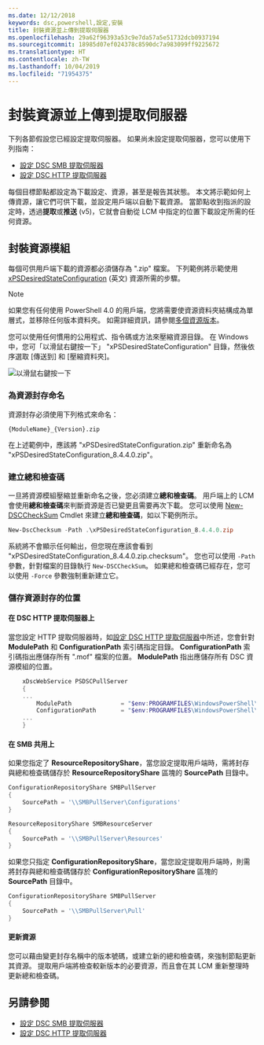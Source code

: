 ```yaml
---
ms.date: 12/12/2018
keywords: dsc,powershell,設定,安裝
title: 封裝資源並上傳到提取伺服器
ms.openlocfilehash: 29a62f96393a53c9e7da57a5e51732dcb0937194
ms.sourcegitcommit: 18985d07ef024378c8590dc7a983099ff9225672
ms.translationtype: HT
ms.contentlocale: zh-TW
ms.lasthandoff: 10/04/2019
ms.locfileid: "71954375"
---
```

# <a name="package-and-upload-resources-to-a-pull-server"></a>封裝資源並上傳到提取伺服器

下列各節假設您已經設定提取伺服器。 如果尚未設定提取伺服器，您可以使用下列指南：

- [設定 DSC SMB 提取伺服器](pullServerSmb.md)
- [設定 DSC HTTP 提取伺服器](pullServer.md)

每個目標節點都設定為下載設定、資源，甚至是報告其狀態。 本文將示範如何上傳資源，讓它們可供下載，並設定用戶端以自動下載資源。 當節點收到指派的設定時，透過**提取**或**推送** (v5)，它就會自動從 LCM 中指定的位置下載設定所需的任何資源。

## <a name="package-resource-modules"></a>封裝資源模組

每個可供用戶端下載的資源都必須儲存為 ".zip" 檔案。 下列範例將示範使用 [xPSDesiredStateConfiguration](https://www.powershellgallery.com/packages/xPSDesiredStateConfiguration/8.4.0.0) \(英文\) 資源所需的步驟。

> [!NOTE]
> 如果您有任何使用 PowerShell 4.0 的用戶端，您將需要使資源資料夾結構成為單層式，並移除任何版本資料夾。 如需詳細資訊，請參閱[多個資源版本](../configurations/import-dscresource.md#multiple-resource-versions)。

您可以使用任何慣用的公用程式、指令碼或方法來壓縮資源目錄。 在 Windows 中，您可「以滑鼠右鍵按一下」  "xPSDesiredStateConfiguration" 目錄，然後依序選取 [傳送到] 和 [壓縮資料夾]。

![以滑鼠右鍵按一下](../media/right-click.gif)

### <a name="naming-the-resource-archive"></a>為資源封存命名

資源封存必須使用下列格式來命名：

```
{ModuleName}_{Version}.zip
```

在上述範例中，應該將 "xPSDesiredStateConfiguration.zip" 重新命名為 "xPSDesiredStateConfiguration_8.4.4.0.zip"。

### <a name="create-checksums"></a>建立總和檢查碼

一旦將資源模組壓縮並重新命名之後，您必須建立**總和檢查碼**。  用戶端上的 LCM 會使用**總和檢查碼**來判斷資源是否已變更且需要再次下載。 您可以使用 [New-DSCCheckSum](/powershell/module/PSDesiredStateConfiguration/New-DSCCheckSum) Cmdlet 來建立**總和檢查碼**，如以下範例所示。

```powershell
New-DscChecksum -Path .\xPSDesiredStateConfiguration_8.4.4.0.zip
```

系統將不會顯示任何輸出，但您現在應該會看到 "xPSDesiredStateConfiguration_8.4.4.0.zip.checksum"。 您也可以使用 `-Path` 參數，針對檔案的目錄執行 `New-DSCCheckSum`。 如果總和檢查碼已經存在，您可以使用 `-Force` 參數強制重新建立它。

### <a name="where-to-store-resource-archives"></a>儲存資源封存的位置

#### <a name="on-a-dsc-http-pull-server"></a>在 DSC HTTP 提取伺服器上

當您設定 HTTP 提取伺服器時，如[設定 DSC HTTP 提取伺服器](pullServer.md)中所述，您會針對 **ModulePath** 和 **ConfigurationPath** 索引碼指定目錄。 **ConfigurationPath** 索引碼指出應儲存所有 ".mof" 檔案的位置。 **ModulePath** 指出應儲存所有 DSC 資源模組的位置。

```powershell
    xDscWebService PSDSCPullServer
    {
    ...
        ModulePath              = "$env:PROGRAMFILES\WindowsPowerShell\DscService\Modules"
        ConfigurationPath       = "$env:PROGRAMFILES\WindowsPowerShell\DscService\Configuration"
    ...
    }

```

#### <a name="on-an-smb-share"></a>在 SMB 共用上

如果您指定了 **ResourceRepositoryShare**，當您設定提取用戶端時，需將封存與總和檢查碼儲存於 **ResourceRepositoryShare** 區塊的 **SourcePath** 目錄中。

```powershell
ConfigurationRepositoryShare SMBPullServer
{
    SourcePath = '\\SMBPullServer\Configurations'
}

ResourceRepositoryShare SMBResourceServer
{
    SourcePath = '\\SMBPullServer\Resources'
}
```

如果您只指定 **ConfigurationRepositoryShare**，當您設定提取用戶端時，則需將封存與總和檢查碼儲存於 **ConfigurationRepositoryShare** 區塊的 **SourcePath** 目錄中。

```powershell
ConfigurationRepositoryShare SMBPullServer
{
    SourcePath = '\\SMBPullServer\Pull'
}
```

#### <a name="updating-resources"></a>更新資源

您可以藉由變更封存名稱中的版本號碼，或建立新的總和檢查碼，來強制節點更新其資源。 提取用戶端將檢查較新版本的必要資源，而且會在其 LCM 重新整理時更新總和檢查碼。

## <a name="see-also"></a>另請參閱

- [設定 DSC SMB 提取伺服器](pullServerSmb.md)
- [設定 DSC HTTP 提取伺服器](pullServer.md)
